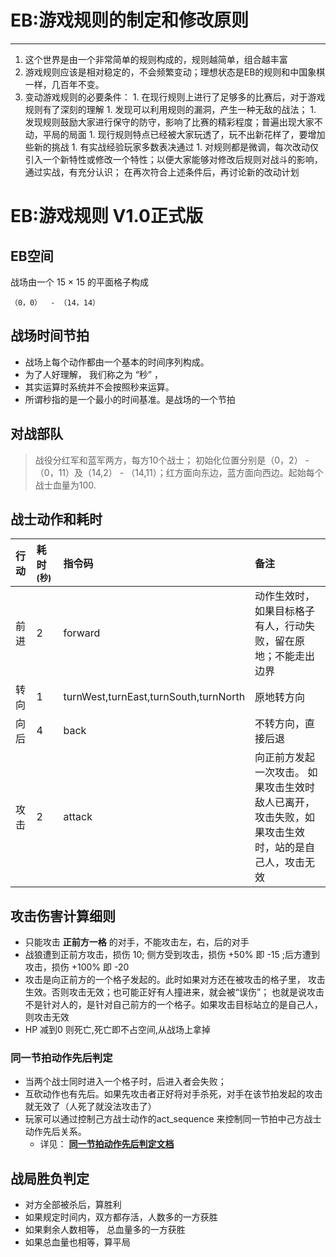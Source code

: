 

# EB:游戏规则的制定和修改原则 #

---

  1. 这个世界是由一个非常简单的规则构成的，规则越简单，组合越丰富
  1. 游戏规则应该是相对稳定的，不会频繁变动；理想状态是EB的规则和中国象棋一样，几百年不变。
  1. 变动游戏规则的必要条件：
    1. 在现行规则上进行了足够多的比赛后，对于游戏规则有了深刻的理解
    1. 发现可以利用规则的漏洞，产生一种无敌的战法；
    1. 发现规则鼓励大家进行保守的防守，影响了比赛的精彩程度；普遍出现大家不动，平局的局面
    1. 现行规则特点已经被大家玩透了，玩不出新花样了，要增加些新的挑战
    1. 有实战经验玩家多数表决通过
    1. 对规则都是微调，每次改动仅引入一个新特性或修改一个特性；以便大家能够对修改后规则对战斗的影响，通过实战，有充分认识； 在再次符合上述条件后，再讨论新的改动计划



# EB:游戏规则 V1.0正式版 #

## EB空间 ##

战场由一个 15 × 15 的平面格子构成
```
（0，0）  - （14，14）
```

## 战场时间节拍 ##

  * 战场上每个动作都由一个基本的时间序列构成。
  * 为了人好理解， 我们称之为 “秒” ，
  * 其实运算时系统并不会按照秒来运算。
  * 所谓秒指的是一个最小的时间基准。是战场的一个节拍

## 对战部队 ##
> 战役分红军和蓝军两方，每方10个战士； 初始化位置分别是（0，2） - （0，11）及（14,2） - （14,11）；红方面向东边，蓝方面向西边。起始每个战士血量为100.

## 战士动作和耗时 ##

|行动|耗时<sup>(秒)</sup>|指令码|备注|
|:-----|:---------------------|:--------|:-----|
|前进|2 |forward|动作生效时，如果目标格子有人，行动失败，留在原地；不能走出边界|
|转向|1 |turnWest,turnEast,turnSouth,turnNorth| 原地转方向 |
|向后|4 |back| 不转方向，直接后退|
|攻击|2 |attack|向正前方发起一次攻击。 如果攻击生效时敌人已离开，攻击失败，如果攻击生效时，站的是自己人，攻击无效|

## 攻击伤害计算细则 ##
  * 只能攻击 **正前方一格** 的对手，不能攻击左，右，后的对手
  * 战狼遭到正前方攻击，损伤 10;  侧方受到攻击，损伤 +50% 即 -15  ;后方遭到攻击，损伤 +100% 即 -20
  * 攻击是向正前方的一个格子发起的。此时如果对方还在被攻击的格子里， 攻击生效。否则攻击无效；也可能正好有人撞进来，就会被“误伤”； 也就是说攻击不是针对人的，是针对自己前方的一个格子。如果攻击目标站立的是自己人，则攻击无效
  * HP 减到0 则死亡,死亡即不占空间,从战场上拿掉

### 同一节拍动作先后判定 ###
  * 当两个战士同时进入一个格子时，后进入者会失败；
  * 互砍动作也有先后。如果先攻击者正好将对手杀死，对手在该节拍发起的攻击就无效了（人死了就没法攻击了）
  * 玩家可以通过控制己方战士动作的act\_sequence 来控制同一节拍中己方战士动作先后关系。
    * 详见： **[同一节拍动作先后判定文档](EbSeqAtSameRound.md)**

## 战局胜负判定 ##

  * 对方全部被杀后，算胜利
  * 如果规定时间内，双方都存活，人数多的一方获胜
  * 如果剩余人数相等， 总血量多的一方获胜
  * 如果总血量也相等，算平局



